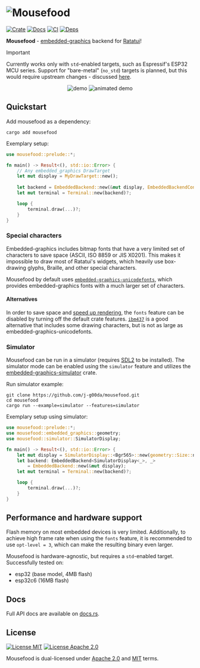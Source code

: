 # ![Mousefood](https://github.com/j-g00da/mousefood/blob/599f1026d37c8d6308a6df64a234dbefaedc0c6f/assets/logo/mousefood.svg?raw=true)

[![Crate](https://img.shields.io/crates/v/mousefood?logo=rust&style=flat-square&color=ebe94f)](https://crates.io/crates/mousefood)
[![Docs](https://img.shields.io/docsrs/mousefood?logo=rust&style=flat-square)](https://docs.rs/mousefood)
[![CI](https://img.shields.io/github/actions/workflow/status/j-g00da/mousefood/ci.yml?style=flat-square&logo=github)](https://github.com/j-g00da/mousefood/blob/main/.github/workflows/ci.yml)
[![Deps](https://deps.rs/crate/mousefood/latest/status.svg?style=flat-square)](https://deps.rs/crate/mousefood)

**Mousefood** - [embedded-graphics](https://crates.io/crates/embedded-graphics) backend
for [Ratatui](https://crates.io/crates/ratatui)!

> [!IMPORTANT]  
> Currently works only with `std`-enabled targets,
> such as Espressif's ESP32 MCU series.
> Support for "bare-metal" (`no_std`) targets is planned,
> but this would require upstream changes - discussed [here](https://github.com/ratatui/ratatui/discussions/1746).

<div align="center">

![demo](https://github.com/j-g00da/mousefood/blob/599f1026d37c8d6308a6df64a234dbefaedc0c6f/assets/demo.jpg?raw=true)
![animated demo](https://github.com/j-g00da/mousefood/blob/599f1026d37c8d6308a6df64a234dbefaedc0c6f/assets/demo.gif?raw=true)

</div>

## Quickstart

Add mousefood as a dependency:

```shell
cargo add mousefood
```

Exemplary setup:

```rust
use mousefood::prelude::*;

fn main() -> Result<(), std::io::Error> {
    // Any embedded_graphics DrawTarget
    let mut display = MyDrawTarget::new();
    
    let backend = EmbeddedBackend::new(&mut display, EmbeddedBackendConfig::default());
    let mut terminal = Terminal::new(backend)?;

    loop {
        terminal.draw(...)?;
    }
}
```

### Special characters

Embedded-graphics includes bitmap fonts that have a very limited
set of characters to save space (ASCII, ISO 8859 or JIS X0201).
This makes it impossible to draw most of Ratatui's widgets,
which heavily use box-drawing glyphs, Braille,
and other special characters.

Mousefood by default uses [`embedded-graphics-unicodefonts`](https://crates.io/crates/embedded-graphics-unicodefonts),
which provides embedded-graphics fonts with a much larger set of characters.

#### Alternatives

In order to save space and [speed up rendering](#performance-and-hardware-support),
the `fonts` feature can be disabled by turning off the default crate features.
[`ibm437`](https://crates.io/crates/ibm437) is a good alternative that includes
some drawing characters, but is not as large as embedded-graphics-unicodefonts.

### Simulator

Mousefood can be run in a simulator
(requires [SDL2](https://wiki.libsdl.org/SDL2/Installation) to be installed).
The simulator mode can be enabled using the `simulator` feature and utilizes the
[embedded-graphics-simulator](https://crates.io/crates/embedded-graphics-simulator)
crate.

Run simulator example:

```shell
git clone https://github.com/j-g00da/mousefood.git
cd mousefood
cargo run --example=simulator --features=simulator
```

Exemplary setup using simulator:

```rust
use mousefood::prelude::*;
use mousefood::embedded_graphics::geometry;
use mousefood::simulator::SimulatorDisplay;

fn main() -> Result<(), std::io::Error> {
    let mut display = SimulatorDisplay::<Bgr565>::new(geometry::Size::new(128, 64));
    let backend: EmbeddedBackend<SimulatorDisplay<_>, _>
        = EmbeddedBackend::new(&mut display);
    let mut terminal = Terminal::new(backend)?;

    loop {
        terminal.draw(...)?;
    }
}
```

## Performance and hardware support

Flash memory on most embedded devices is very limited. Additionally,
to achieve high frame rate when using the `fonts` feature,
it is recommended to use `opt-level = 3`,
which can make the resulting binary even larger.

Mousefood is hardware-agnostic, but requires a `std`-enabled target.
Successfully tested on:

- esp32 (base model, 4MB flash)
- esp32c6 (16MB flash)

## Docs

Full API docs are available on [docs.rs](https://docs.rs/mousefood).

## License

[![License MIT](https://img.shields.io/badge/License-MIT-yellow.svg?style=flat-square&color=8d97b3)](LICENSE-MIT)
[![License Apache 2.0](https://img.shields.io/badge/License-Apache%202.0-blue.svg?style=flat-square&color=8d97b3)](LICENSE-APACHE)

Mousefood is dual-licensed under
[Apache 2.0](LICENSE-APACHE) and [MIT](LICENSE-MIT) terms.
